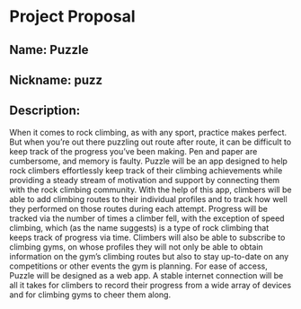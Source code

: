 # Project Proposal
## Name: Puzzle
## Nickname: puzz
## Description:
When it comes to rock climbing, as with any sport, practice makes perfect. But when you’re out there puzzling out route after route, it can be difficult to keep track of the progress you’ve been making. Pen and paper are cumbersome, and memory is faulty. Puzzle will be an app designed to help rock climbers effortlessly keep track of their climbing achievements while providing a steady stream of motivation and support by connecting them with the rock climbing community.
With the help of this app, climbers will be able to add climbing routes to their individual profiles and to track how well they performed on those routes during each attempt. Progress will be tracked via the number of times a climber fell, with the exception of speed climbing, which (as the name suggests) is a type of rock climbing that keeps track of progress via time.
Climbers will also be able to subscribe to climbing gyms, on whose profiles they will not only be able to obtain information on the gym’s climbing routes but also to stay up-to-date on any competitions or other events the gym is planning.
For ease of access, Puzzle will be designed as a web app. A stable internet connection will be all it takes for climbers to record their progress from a wide array of devices and for climbing gyms to cheer them along.

